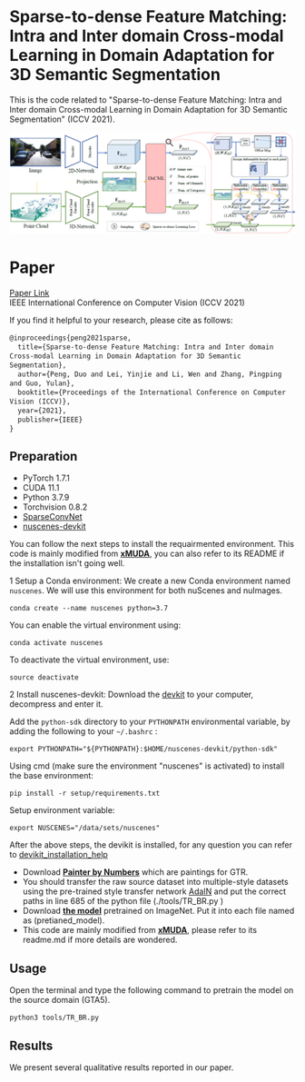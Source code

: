 # Sparse-to-dense Feature Matching: Intra and Inter domain Cross-modal Learning in Domain Adaptation for 3D Semantic Segmentation
This is the code related to "Sparse-to-dense Feature Matching: Intra and Inter domain Cross-modal Learning in Domain Adaptation for 3D Semantic Segmentation" (ICCV 2021).
<p align='center'>
  <img src='DsCML.jpg' width="1000px">
</p>

# Paper
[Paper Link](https://arxiv.org/abs/2107.14724)  
IEEE International Conference on Computer Vision (ICCV 2021)

If you find it helpful to your research, please cite as follows:

```
@inproceedings{peng2021sparse,
  title={Sparse-to-dense Feature Matching: Intra and Inter domain Cross-modal Learning in Domain Adaptation for 3D Semantic Segmentation},
  author={Peng, Duo and Lei, Yinjie and Li, Wen and Zhang, Pingping and Guo, Yulan},
  booktitle={Proceedings of the International Conference on Computer Vision (ICCV)},
  year={2021},
  publisher={IEEE}
}
```

## Preparation
* PyTorch 1.7.1
* CUDA 11.1
* Python 3.7.9
* Torchvision 0.8.2
* [SparseConvNet](https://github.com/facebookresearch/SparseConvNet)
* [nuscenes-devkit](https://github.com/nutonomy/nuscenes-devkit)

You can follow the next steps to install the requairmented environment. This code is mainly modified from [**xMUDA**](https://github.com/valeoai/xmuda), you can also refer to its README if the installation isn't going well.

1 Setup a Conda environment:
We create a new Conda environment named `nuscenes`. We will use this environment for both nuScenes and nuImages.
```
conda create --name nuscenes python=3.7
```
You can enable the virtual environment using:
```
conda activate nuscenes 
```
To deactivate the virtual environment, use:
```
source deactivate
```

2 Install nuscenes-devkit:
Download the [devkit](https://github.com/nutonomy/nuscenes-devkit) to your computer, decompress and enter it.

Add the `python-sdk` directory to your `PYTHONPATH` environmental variable, by adding the following to your `~/.bashrc` :
```
export PYTHONPATH="${PYTHONPATH}:$HOME/nuscenes-devkit/python-sdk"
```
Using cmd (make sure the environment "nuscenes" is activated) to install the base environment:
```
pip install -r setup/requirements.txt
```
Setup environment variable:
```
export NUSCENES="/data/sets/nuscenes"
```
After the above steps, the devikit is installed, for any question you can refer to [devikit_installation_help](https://github.com/nutonomy/nuscenes-devkit/blob/master/docs/installation.md)






* Download [**Painter by Numbers**](https://www.kaggle.com/c/painter-by-numbers/) which are paintings for GTR.
* You should transfer the raw source dataset into multiple-style datasets using the pre-trained style transfer network [AdaIN](https://github.com/xunhuang1995/AdaIN-style) and put the correct paths in line 685 of the python file (./tools/TR_BR.py )
* Download [**the model**](http://vllab.ucmerced.edu/ytsai/CVPR18/DeepLab_resnet_pretrained_init-f81d91e8.pth) pretrained on ImageNet. Put it into each file named as  (pretianed_model).
* This code are mainly modified from [**xMUDA**](https://github.com/valeoai/xmuda), please refer to its readme.md if more details are wondered.

## Usage

Open the terminal and type the following command to pretrain the model on the source domain (GTA5).
```
python3 tools/TR_BR.py
```

## Results
We present several qualitative results reported in our paper.




